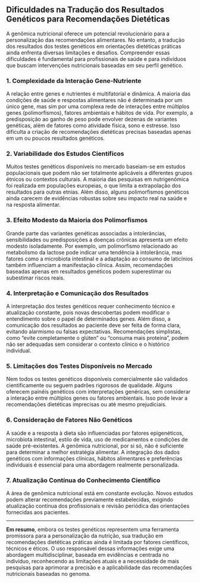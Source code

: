 
## Dificuldades na Tradução dos Resultados Genéticos para Recomendações Dietéticas

A genômica nutricional oferece um potencial revolucionário para a personalização das recomendações alimentares. No entanto, a tradução dos resultados dos testes genéticos em orientações dietéticas práticas ainda enfrenta diversas limitações e desafios. Compreender essas dificuldades é fundamental para profissionais de saúde e para indivíduos que buscam intervenções nutricionais baseadas em seu perfil genético.

### 1. Complexidade da Interação Gene-Nutriente

A relação entre genes e nutrientes é multifatorial e dinâmica. A maioria das condições de saúde e respostas alimentares não é determinada por um único gene, mas sim por uma complexa rede de interações entre múltiplos genes (polimorfismos), fatores ambientais e hábitos de vida. Por exemplo, a predisposição ao ganho de peso pode envolver dezenas de variantes genéticas, além de fatores como atividade física, sono e estresse. Isso dificulta a criação de recomendações dietéticas precisas baseadas apenas em um ou poucos resultados genéticos.

### 2. Variabilidade dos Estudos Científicos

Muitos testes genéticos disponíveis no mercado baseiam-se em estudos populacionais que podem não ser totalmente aplicáveis a diferentes grupos étnicos ou contextos culturais. A maioria das pesquisas em nutrigenômica foi realizada em populações europeias, o que limita a extrapolação dos resultados para outras etnias. Além disso, alguns polimorfismos genéticos ainda carecem de evidências robustas sobre seu impacto real na saúde e na resposta alimentar.

### 3. Efeito Modesto da Maioria dos Polimorfismos

Grande parte das variantes genéticas associadas a intolerâncias, sensibilidades ou predisposições a doenças crônicas apresenta um efeito modesto isoladamente. Por exemplo, um polimorfismo relacionado ao metabolismo da lactose pode indicar uma tendência à intolerância, mas fatores como a microbiota intestinal e a adaptação ao consumo de laticínios também influenciam a manifestação clínica. Assim, recomendações baseadas apenas em resultados genéticos podem superestimar ou subestimar riscos reais.

### 4. Interpretação e Comunicação dos Resultados

A interpretação dos testes genéticos requer conhecimento técnico e atualização constante, pois novas descobertas podem modificar o entendimento sobre o papel de determinados genes. Além disso, a comunicação dos resultados ao paciente deve ser feita de forma clara, evitando alarmismo ou falsas expectativas. Recomendações simplistas, como “evite completamente o glúten” ou “consuma mais proteína”, podem não ser adequadas sem considerar o contexto clínico e o histórico individual.

### 5. Limitações dos Testes Disponíveis no Mercado

Nem todos os testes genéticos disponíveis comercialmente são validados cientificamente ou seguem padrões rigorosos de qualidade. Alguns oferecem painéis genéticos com interpretações genéricas, sem considerar a interação entre múltiplos genes ou fatores ambientais. Isso pode levar a recomendações dietéticas imprecisas ou até mesmo prejudiciais.

### 6. Consideração de Fatores Não Genéticos

A saúde e a resposta à dieta são influenciadas por fatores epigenéticos, microbiota intestinal, estilo de vida, uso de medicamentos e condições de saúde pré-existentes. A genômica nutricional, por si só, não é suficiente para determinar a melhor estratégia alimentar. A integração dos dados genéticos com informações clínicas, hábitos alimentares e preferências individuais é essencial para uma abordagem realmente personalizada.

### 7. Atualização Contínua do Conhecimento Científico

A área de genômica nutricional está em constante evolução. Novos estudos podem alterar recomendações previamente estabelecidas, exigindo atualização contínua dos profissionais e revisão periódica das orientações fornecidas aos pacientes.

---

**Em resumo**, embora os testes genéticos representem uma ferramenta promissora para a personalização da nutrição, sua tradução em recomendações dietéticas práticas ainda é limitada por fatores científicos, técnicos e éticos. O uso responsável dessas informações exige uma abordagem multidisciplinar, baseada em evidências e centrada no indivíduo, reconhecendo as limitações atuais e a necessidade de mais pesquisas para aprimorar a precisão e a aplicabilidade das recomendações nutricionais baseadas no genoma.
```
